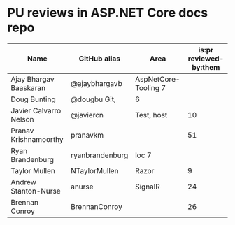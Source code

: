 #  PU reviews in ASP.NET Core docs repo

| Name |	GitHub alias | 	Area	| is:pr reviewed-by:them |
| -----|---------------- | -------- | ---------------------- |			
| Ajay Bhargav Baaskaran | 	@ajaybhargavb | 	AspNetCore-Tooling	7 |
| Doug Bunting | 	@dougbu	Git, |	6 |
| Javier Calvarro Nelson |	@javiercn | 	Test, host |	10
| Pranav Krishnamoorthy	| pranavkm	| |	51 |
| Ryan Brandenburg |	ryanbrandenburg |	loc	7 |
| Taylor Mullen	| NTaylorMullen |	Razor	| 9 |
| Andrew Stanton-Nurse |	anurse |	SignalR| 24 |
| Brennan Conroy |	BrennanConroy 	|  |	26 | 
